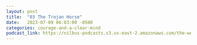 ```yaml
---
layout: post
title:  "03 The Trojan Horse"
date:   2023-07-09 06:03:00 -0500
categories: courage-and-a-clear-mind
podcast_link: https://nilbus-podcasts.s3.us-east-2.amazonaws.com/the-well-trained-mind/Courage%20and%20a%20Clear%20Mind/03%20The%20Trojan%20Horse.mp3
---
```

